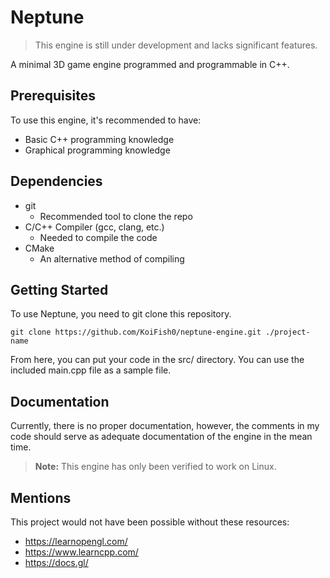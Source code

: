 # Neptune 

> This engine is still under development and lacks significant features.

A minimal 3D game engine programmed and programmable in C++. 


## Prerequisites

To use this engine, it's recommended to have:
 - Basic C++ programming knowledge
 - Graphical programming knowledge

## Dependencies
 - git
     - Recommended tool to clone the repo
 - C/C++ Compiler (gcc, clang, etc.)
     - Needed to compile the code
 - CMake
     - An alternative method of compiling
    

## Getting Started

To use Neptune, you need to git clone this repository.

```
git clone https://github.com/KoiFish0/neptune-engine.git ./project-name
```

From here, you can put your code in the src/ directory. You can use the included main.cpp file as a sample file.

## Documentation

Currently, there is no proper documentation, however, the comments in my code should serve as adequate documentation of the engine in the mean time. 

> **Note:** This engine has only been verified to work on Linux.

## Mentions

This project would not have been possible without these resources:

 - https://learnopengl.com/
 - https://www.learncpp.com/
 - https://docs.gl/

